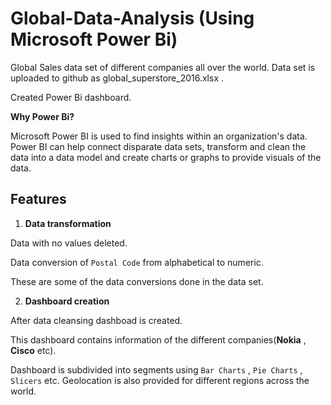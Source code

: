 # Global-Data-Analysis (Using Microsoft Power Bi)
Global Sales data set of different companies all over the world.
Data set is uploaded to github as global_superstore_2016.xlsx .

Created Power Bi dashboard.

**Why Power Bi?**

Microsoft Power BI is used to find insights within an organization's data. Power BI can help connect disparate data sets, transform and clean the data into a data model and create charts or graphs to provide visuals of the data.

## Features

1. **Data transformation**

Data with no values deleted.

Data conversion of `Postal Code` from alphabetical to numeric. 

These are some of the data conversions done in the data set.

2. **Dashboard creation**

After data cleansing dashboad is created.

This dashboard contains information of the different companies(**Nokia** , **Cisco** etc).

Dashboard is subdivided into segments using `Bar Charts` , `Pie Charts` , `Slicers` etc.
Geolocation is also provided for different regions across the world.
